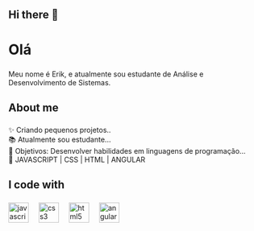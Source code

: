 ## Hi there 👋

<h1 align="left">Olá</h1>

###

<p align="left">Meu nome é Erik, e atualmente sou estudante de Análise e Desenvolvimento de Sistemas.</p>

###

<h2 align="left">About me</h2>

###

<p align="left">✨ Criando pequenos projetos..<br>📚 Atualmente sou estudante...<br>🎯 Objetivos: Desenvolver habilidades em linguagens de programação...<br>🎲 JAVASCRIPT | CSS | HTML | ANGULAR</p>

###

<h2 align="left">I code with</h2>

###

<div align="left">
  <img src="https://cdn.jsdelivr.net/gh/devicons/devicon/icons/javascript/javascript-original.svg" height="40" alt="javascript logo"  />
  <img width="12" />
  <img src="https://cdn.jsdelivr.net/gh/devicons/devicon/icons/css3/css3-original.svg" height="40" alt="css3 logo"  />
  <img width="12" />
  <img src="https://cdn.jsdelivr.net/gh/devicons/devicon/icons/html5/html5-original.svg" height="40" alt="html5 logo"  />
  <img width="12" />
  <img src="https://cdn.jsdelivr.net/gh/devicons/devicon/icons/angularjs/angularjs-original.svg" height="40" alt="angularjs logo"  />
</div>

###

